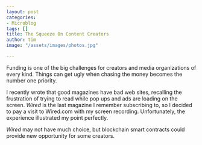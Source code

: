 ```yaml
---
layout: post
categories:
- Microblog
tags: []
title: The Squeeze On Content Creators
author: tim
image: "/assets/images/photos.jpg"

---
```

Funding is one of the big challenges for creators and media organizations of every kind. Things can get ugly when chasing the money becomes the number one priority.

I recently wrote that good magazines have bad web sites, recalling the frustration of trying to read while pop ups and ads are loading on the screen. _Wired_ is the last magazine I remember subscribing to, so I decided to pay a visit to Wired.com with my screen recording. Unfortunately, the experience illustrated my point perfectly.

_Wired_ may not have much choice, but blockchain smart contracts could provide new opportunity for some creators.